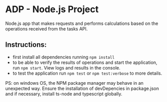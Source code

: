 # ADP - Node.js Project

Node.js app that makes requests and performs calculations based on the operations received from the tasks API.

## Instructions:

- first install all dependencies running ```npm install```
- to be able to verify the results of operations and start the application, run ```npm start```.   View logs and results in the console.
- to test the application run ```npm test``` or ```npm test:verbose``` to more details.

PS: on windows OS, the NPM package manager may behave in an unexpected way. Ensure the installation of devDepencies in package.json and if necessary, install ts-node and typescript globally. 

